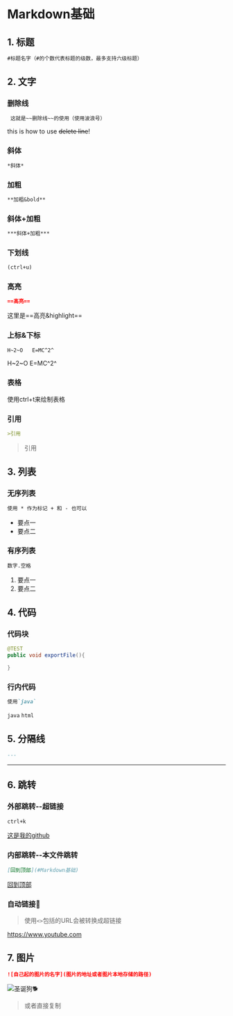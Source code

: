# Markdown基础

## 1. 标题

```markdown
#标题名字（#的个数代表标题的级数，最多支持六级标题）
```

## 2. 文字

### 删除线

```markdown
 这就是~~删除线~~的使用（使用波浪号）
```

this is how to use ~~delete line~~!

### 斜体

```markdown
*斜体*
```



### 加粗

```markdown
**加粗&bold**
```



### 斜体+加粗

```markdown
***斜体+加粗***
```



### 下划线

```markdown
(ctrl+u)
```



### 高亮

```markdown
==高亮==
```

这里是==高亮&highlight==



### 上标&下标

```markdown
H~2~O	E=MC^2^
```

H~2~O	E=MC^2^



### 表格

使用ctrl+t来绘制表格



### 引用

```markdown
>引用
```

> 引用

 

## 3. 列表

### 无序列表

```markdown
使用 * 作为标记 + 和 - 也可以
```

* 要点一
* 要点二



### 有序列表

```markdown
数字.空格
```

1. 要点一
2. 要点二



## 4. 代码

### 代码块

```java
@TEST
public void exportFile(){

}
```



### 行内代码

```markdown
使用`java`
```

`java` `html`

 

## 5. 分隔线

```markdown
---
```

---



## 6. 跳转

### 外部跳转--超链接

```markdown
ctrl+k
```

[这是我的github](https://github.com/sioenh)



### 内部跳转--本文件跳转

```markdown
[回到顶部](#Markdown基础)
```

[回到顶部](#Markdown基础)



### 自动链接🔗

> 使用`<>`包括的URL会被转换成超链接

<https://www.youtube.com>



## 7. 图片

```markdown
![自己起的图片的名字](图片的地址或者图片本地存储的路径)
```

![圣诞狗🐕](C:\Users\Sioenh\Desktop\微信图片_20191218234947.jpg)

> 或者直接复制













